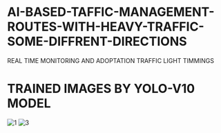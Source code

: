 # AI-BASED-TAFFIC-MANAGEMENT-ROUTES-WITH-HEAVY-TRAFFIC-SOME-DIFFRENT-DIRECTIONS
REAL TIME MONITORING AND ADOPTATION TRAFFIC LIGHT TIMMINGS 

# TRAINED IMAGES BY YOLO-V10 MODEL
![1](https://github.com/user-attachments/assets/12bbeade-95d6-416d-ba03-a88c68ad8c6d)
![3](https://github.com/user-attachments/assets/5f4913b2-7f82-440f-9886-6d8095903a57)


